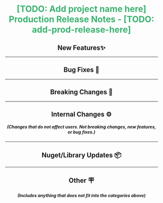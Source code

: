 <h1 align="center" style='color:mediumseagreen;font-weight:bold'>
    [TODO: Add project name here] Production Release Notes - [TODO: add-prod-release-here]
</h1>

<h2 style="font-weight:bold" align="center">New Features✨</h2>

---

<h2 style="font-weight:bold" align="center">Bug Fixes 🐛</h2>

---

<h2 style="font-weight:bold" align="center">Breaking Changes 🧨</h2>

---

<h2 style="font-weight:bold" align="center">Internal Changes ⚙️</h2>
<h5 align="center">(Changes that do not affect users.  Not breaking changes, new features, or bug fixes.)</h5>

---

<h2 style="font-weight:bold" align="center">Nuget/Library Updates 📦</h2>

---

<h2 style="font-weight:bold" align="center">Other 🪧</h2>
<h5 align="center">(Includes anything that does not fit into the categories above)</h5>
